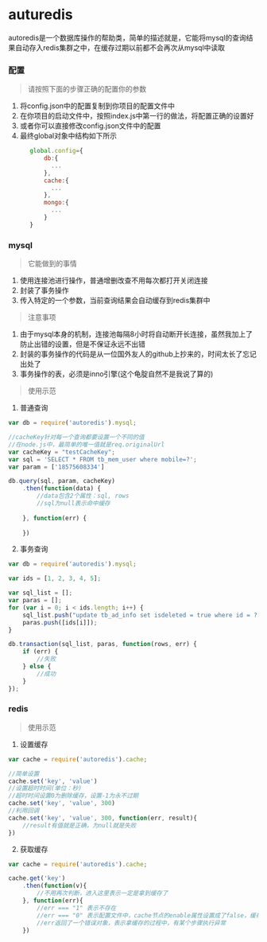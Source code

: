 # auturedis

autoredis是一个数据库操作的帮助类，简单的描述就是，它能将mysql的查询结果自动存入redis集群之中，在缓存过期以前都不会再次从mysql中读取

<h3>配置</h3>

> 请按照下面的步骤正确的配置你的参数

1. 将config.json中的配置复制到你项目的配置文件中
2. 在你项目的启动文件中，按照index.js中第一行的做法，将配置正确的设置好
3. 或者你可以直接修改config.json文件中的配置
4. 最终global对象中结构如下所示
```javascript
      global.config={
          db:{
            ...
          },
          cache:{
            ...
          },
          mongo:{
            ...
          }
      }
```

<h3>mysql</h3>

> 它能做到的事情

1. 使用连接池进行操作，普通增删改查不用每次都打开关闭连接
2. 封装了事务操作
3. 传入特定的一个参数，当前查询结果会自动缓存到redis集群中

> 注意事项

1. 由于mysql本身的机制，连接池每隔8小时将自动断开长连接，虽然我加上了防止出错的设置，但是不保证永远不出错
2. 封装的事务操作的代码是从一位国外友人的github上抄来的，时间太长了忘记出处了
3. 事务操作的表，必须是inno引擎(这个龟腚自然不是我说了算的)

> 使用示范

1. 普通查询
```javascript
var db = require('autoredis').mysql;

//cacheKey针对每一个查询都要设置一个不同的值
//在node.js中，最简单的唯一值就是req.originalUrl
var cacheKey = "testCacheKey";
var sql = 'SELECT * FROM tb_mem_user where mobile=?';
var param = ['18575608334']

db.query(sql, param, cacheKey)
	.then(function(data) {
		//data包含2个属性：sql, rows
		//sql为null表示命中缓存
		
	}, function(err) {
		
	})
```
2. 事务查询
```javascript
var db = require('autoredis').mysql;

var ids = [1, 2, 3, 4, 5];

var sql_list = [];
var paras = [];
for (var i = 0; i < ids.length; i++) {
	sql_list.push("update tb_ad_info set isdeleted = true where id = ? and isdeleted = false");
	paras.push([ids[i]]);
}

db.transaction(sql_list, paras, function(rows, err) {
	if (err) {
		//失败
	} else {
		//成功
	}
});
```

<h3>redis</h3>

> 使用示范

1. 设置缓存
```javascript
var cache = require('autoredis').cache;

//简单设置
cache.set('key', 'value')
//设置超时时间(单位：秒)
//超时时间设置0为删除缓存，设置-1为永不过期
cache.set('key', 'value', 300)
//利用回调
cache.set('key', 'value', 300, function(err, result){
	//result有值就是正确，为null就是失败
})
```

2. 获取缓存
```javascript
var cache = require('autoredis').cache;

cache.get('key')
	.then(function(v){
		//不用再次判断，进入这里表示一定是拿到缓存了
	}, function(err){
		//err === "1" 表示不存在
		//err === "0" 表示配置文件中，cache节点的enable属性设置成了false，缓存未启动
		//err返回了一个错误对象，表示拿缓存的过程中，有某个步骤执行异常
	})
```